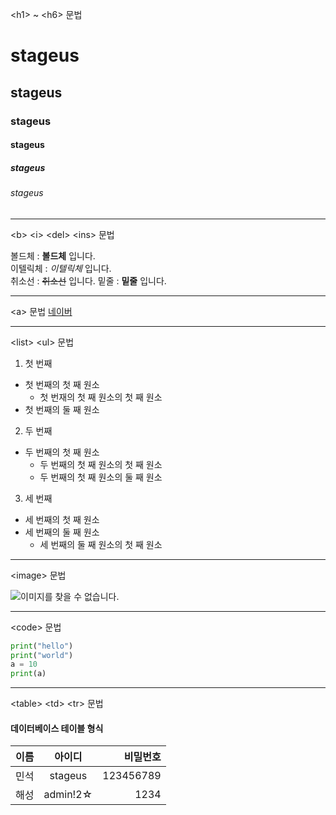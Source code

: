 \<h1\> ~ \<h6\> 문법

# stageus
## stageus
### stageus
#### stageus
##### stageus
###### stageus

------------------------------------------------------

\<b\> \<i\> \<del\> \<ins\> 문법

볼드체 : **볼드체** 입니다.  
이텔릭체 : *이텔릭체* 입니다.  
취소선 : ~~취소선~~ 입니다.
밑줄 : __밑줄__ 입니다.

------------------------------------------------------

\<a\> 문법
[네이버](https://www.naver.com)

------------------------------------------------------

\<list\> \<ul\> 문법

1. 첫 번째
  - 첫 번째의 첫 째 원소
    - 첫 번재의 첫 째 원소의 첫 째 원소
  - 첫 번째의 둘 째 원소
  
2. 두 번째
  - 두 번째의 첫 째 원소
    - 두 번째의 첫 째 원소의 첫 째 원소
    - 두 번째의 첫 째 원소의 둘 째 원소
  
3. 세 번째
  - 세 번째의 첫 째 원소
  - 세 번째의 둘 째 원소
    - 세 번째의 둘 째 원소의 첫 째 원소

------------------------------------------------------

\<image\> 문법

![이미지를 찾을 수 없습니다.](https://img1.daumcdn.net/thumb/R720x0.q80/?scode=mtistory2&fname=http%3A%2F%2Fcfile7.uf.tistory.com%2Fimage%2F24283C3858F778CA2EFABE)

------------------------------------------------------

\<code\> 문법

```python
print("hello")
print("world")
a = 10
print(a)
```

------------------------------------------------------

\<table\> \<td\> \<tr\> 문법

#### 데이터베이스 테이블 형식
|이름|아이디|비밀번호|
|----|:---:|------:|
|민석|stageus|123456789|
|해성|admin!2☆|1234|
